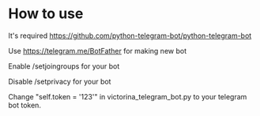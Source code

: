 # How to use
It's required https://github.com/python-telegram-bot/python-telegram-bot

Use https://telegram.me/BotFather for making new bot

Enable /setjoingroups for your bot

Disable /setprivacy for your bot

Change "self.token = '123'" in victorina_telegram_bot.py to your telegram bot token.
